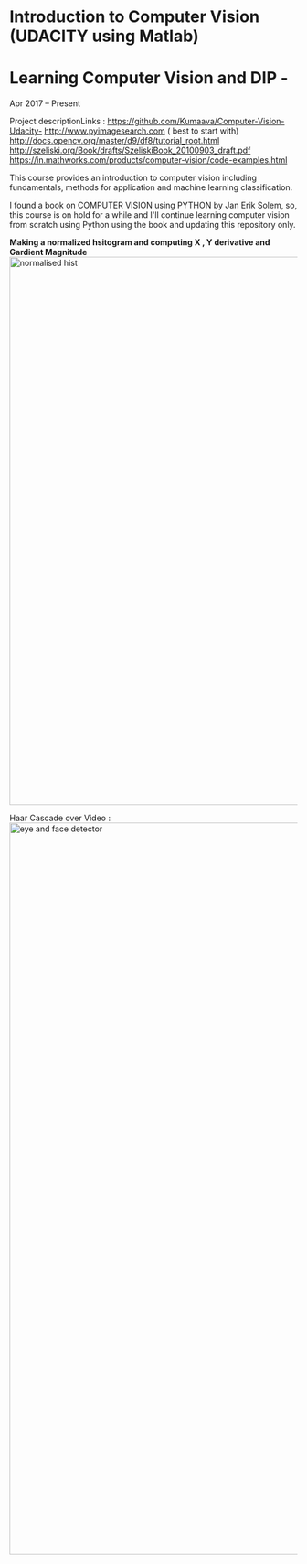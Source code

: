 # Introduction to Computer Vision (UDACITY using Matlab)
# Learning Computer Vision and DIP - 

Apr 2017 – Present

Project descriptionLinks : https://github.com/Kumaava/Computer-Vision-Udacity-
http://www.pyimagesearch.com ( best to start with)
http://docs.opencv.org/master/d9/df8/tutorial_root.html
http://szeliski.org/Book/drafts/SzeliskiBook_20100903_draft.pdf
https://in.mathworks.com/products/computer-vision/code-examples.html

This course provides an introduction to computer vision including fundamentals, methods for application and machine learning classification.


I found a book on COMPUTER VISION using PYTHON by Jan Erik Solem, so, this course is on hold for a while and I'll continue  learning computer vision from scratch using Python using the book and updating this repository only.

**Making a normalized hsitogram and computing X , Y derivative and  Gardient Magnitude**
<img width="959" alt="normalised hist" src="https://user-images.githubusercontent.com/11708565/26973560-c08763da-4d34-11e7-9d86-81a12308b806.png">

Haar Cascade over Video : 
<img width="1280" alt="eye and face detector" src="https://user-images.githubusercontent.com/11708565/27013077-6964b5ae-4efa-11e7-8720-21050f87458c.png">
